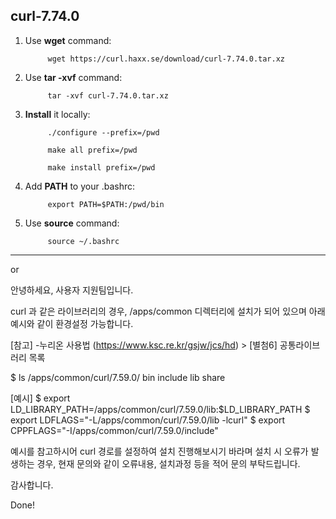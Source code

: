 ## curl-7.74.0

1. Use __wget__ command:

            wget https://curl.haxx.se/download/curl-7.74.0.tar.xz

2. Use __tar -xvf__ command:

            tar -xvf curl-7.74.0.tar.xz

3. __Install__ it locally:

            ./configure --prefix=/pwd

            make all prefix=/pwd

            make install prefix=/pwd

3. Add __PATH__ to your .bashrc:

            export PATH=$PATH:/pwd/bin

4. Use __source__ command:

            source ~/.bashrc
            

-------------------------------
or 

안녕하세요,
사용자 지원팀입니다.

curl 과 같은 라이브러리의 경우, /apps/common 디렉터리에 설치가 되어 있으며
아래 예시와 같이 환경설정 가능합니다.

[참고]
-누리온 사용법 (https://www.ksc.re.kr/gsjw/jcs/hd) > [별첨6] 공통라이브러리 목록

$ ls /apps/common/curl/7.59.0/
bin include lib share

[예시]
$ export LD_LIBRARY_PATH=/apps/common/curl/7.59.0/lib:$LD_LIBRARY_PATH
$ export LDFLAGS="-L/apps/common/curl/7.59.0/lib -lcurl"
$ export CPPFLAGS="-I/apps/common/curl/7.59.0/include"

예시를 참고하시어 curl 경로를 설정하여 설치 진행해보시기 바라며
설치 시 오류가 발생하는 경우, 현재 문의와 같이 오류내용, 설치과정 등을 적어 문의 부탁드립니다.

감사합니다.


Done!
